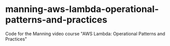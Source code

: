 # manning-aws-lambda-operational-patterns-and-practices
Code for the Manning video course "AWS Lambda: Operational Patterns and Practices"
